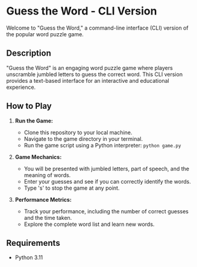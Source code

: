 
# Guess the Word - CLI Version

Welcome to "Guess the Word," a command-line interface (CLI) version of the popular word puzzle game.

## Description

"Guess the Word" is an engaging word puzzle game where players unscramble jumbled letters to guess the correct word. This CLI version provides a text-based interface for an interactive and educational experience.

## How to Play

1. **Run the Game:**
    - Clone this repository to your local machine.
    - Navigate to the game directory in your terminal.
    - Run the game script using a Python interpreter: `python game.py`

2. **Game Mechanics:**
    - You will be presented with jumbled letters, part of speech, and the meaning of words.
    - Enter your guesses and see if you can correctly identify the words.
    - Type 's' to stop the game at any point.

3. **Performance Metrics:**
    - Track your performance, including the number of correct guesses and the time taken.
    - Explore the complete word list and learn new words.

## Requirements

- Python 3.11


